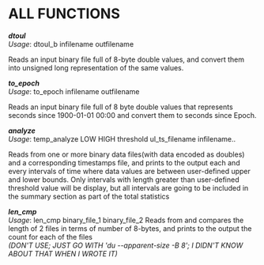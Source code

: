 # ALL FUNCTIONS

***dtoul***  
*Usage*: dtoul\_b infilename outfilename

Reads an input binary file full of 8-byte double values, and convert them
into unsigned long representation of the same values.

***to_epoch***  
*Usage*: to\_epoch infilename outfilename

Reads an input binary file full of 8 byte double values that represents
seconds since 1900-01-01 00:00 and convert them to seconds since Epoch.

***analyze***  
*Usage*: temp\_analyze LOW HIGH threshold ul\_ts\_filename infilename..

Reads from one or more binary data files(with data encoded as doubles) and a corresponding
timestamps file, and prints to the output each and every intervals of time where data values 
are between user-defined upper and lower bounds. Only intervals with length greater than 
user-defined threshold value will be display, but all intervals are going to be included in the
summary section as part of the total statistics

***len_cmp***  
*Usage*: len\_cmp binary\_file\_1 binary\_file\_2
Reads from and compares the length of 2 files in terms of number of 8-bytes, and prints to the
output the count for each of the files  
_(DON'T USE; JUST GO WITH 'du --apparent-size -B 8'; I DIDN'T KNOW ABOUT THAT WHEN I WROTE IT)_


